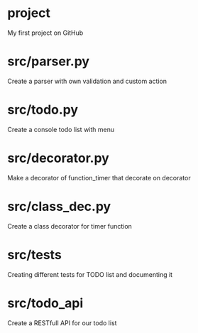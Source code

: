 # project
My first project on GitHub
# src/parser.py
Create a parser with own validation and custom action
# src/todo.py
Create a console todo list with menu
# src/decorator.py
Make a decorator of function_timer that decorate on decorator
# src/class_dec.py
Create a class decorator for timer function
# src/tests
Creating different tests for TODO list and documenting it
# src/todo_api
Create a RESTfull API for our todo list